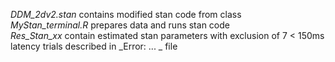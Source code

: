 _DDM_2dv2.stan_ contains modified stan code from class <br>
_MyStan_terminal.R_ prepares data and runs stan code <br>
_Res_Stan_xx_ contain estimated stan parameters with exclusion of 7 < 150ms latency trials described in _Error: ... _ file 
